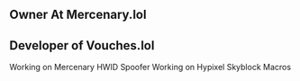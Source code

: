 ## Owner At Mercenary.lol
## Developer of Vouches.lol

 Working on Mercenary HWID Spoofer 
 Working on Hypixel Skyblock Macros

